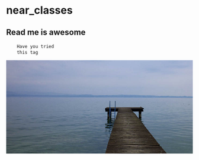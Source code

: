 # near_classes

## Read me is awesome

```
    Have you tried
    this tag
```

<img src="./assets/pic2.jpg">
